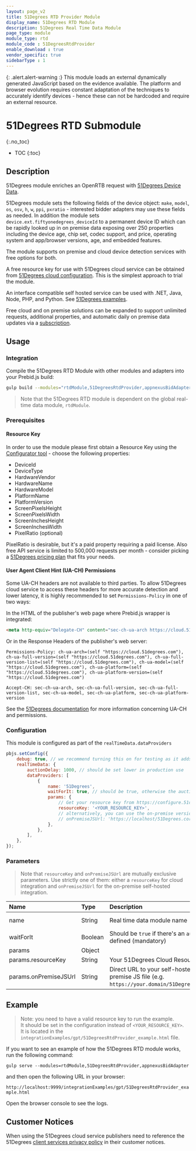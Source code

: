 ```yaml
---
layout: page_v2
title: 51Degrees RTD Provider Module
display_name: 51Degrees RTD Module
description: 51Degrees Real Time Data Module
page_type: module
module_type: rtd
module_code : 51DegreesRtdProvider
enable_download : true
vendor_specific: true
sidebarType : 1
---
```


{: .alert.alert-warning :}
This module loads an external dynamically generated JavaScript based on the evidence available. The platform and browser evolution requires constant adaptation of the techniques to accurately identify devices - hence these can not be hardcoded and require an external resource.

# 51Degrees RTD Submodule

{:.no_toc}

* TOC
{:toc}

## Description

51Degrees module enriches an OpenRTB request with [51Degrees Device Data](https://51degrees.com/documentation/index.html).

51Degrees module sets the following fields of the device object: `make`, `model`, `os`, `osv`, `h`, `w`, `ppi`, `pxratio` - interested bidder adapters may use these fields as needed. In addition the module sets `device.ext.fiftyonedegrees_deviceId` to a permanent device ID which can be rapidly looked up in on premise data exposing over 250 properties including the device age, chip set, codec support, and price, operating system and app/browser versions, age, and embedded features.

The module supports on premise and cloud device detection services with free options for both. 

A free resource key for use with 51Degrees cloud service can be obtained from [51Degrees cloud configuration](https://configure.51degrees.com/tWrhNfY6).  This is the simplest approach to trial the module.

An interface compatible self hosted service can be used with .NET, Java, Node, PHP, and Python.  See [51Degrees examples](https://51degrees.com/documentation/_examples__device_detection__getting_started__web__on_premise.html).

Free cloud and on premise solutions can be expanded to support unlimited requests, additional properties, and automatic daily on premise data updates via a [subscription](https://51degrees.com/pricing).

## Usage

### Integration

Compile the 51Degrees RTD Module with other modules and adapters into your Prebid.js build:

```bash
gulp build --modules="rtdModule,51DegreesRtdProvider,appnexusBidAdapter,..."  
```

> Note that the 51Degrees RTD module is dependent on the global real-time data module, `rtdModule`.

### Prerequisites

#### Resource Key

In order to use the module please first obtain a Resource Key using the [Configurator tool](https://configure.51degrees.com/tWrhNfY6) - choose the following properties:

* DeviceId
* DeviceType
* HardwareVendor
* HardwareName
* HardwareModel
* PlatformName 
* PlatformVersion
* ScreenPixelsHeight
* ScreenPixelsWidth
* ScreenInchesHeight
* ScreenInchesWidth
* PixelRatio (optional)

PixelRatio is desirable, but it's a paid property requiring a paid license.  Also free API service is limited to 500,000 requests per month - consider picking a [51Degrees pricing plan](https://51degrees.com/pricing) that fits your needs. 

#### User Agent Client Hint (UA-CH) Permissions

Some UA-CH headers are not available to third parties. To allow 51Degrees cloud service to access these headers for more accurate detection and lower latency, it is highly recommended to set `Permissions-Policy` in one of two ways:

In the HTML of the publisher's web page where Prebid.js wrapper is integrated:

```html
<meta http-equiv="Delegate-CH" content="sec-ch-ua-arch https://cloud.51degrees.com; sec-ch-ua-full-version https://cloud.51degrees.com; sec-ch-ua-full-version-list https://cloud.51degrees.com; sec-ch-ua-model https://cloud.51degrees.com; sec-ch-ua-platform https://cloud.51degrees.com; sec-ch-ua-platform-version https://cloud.51degrees.com"/>
```

Or in the Response Headers of the publisher's web server:

```http
Permissions-Policy: ch-ua-arch=(self "https://cloud.51degrees.com"), ch-ua-full-version=(self "https://cloud.51degrees.com"), ch-ua-full-version-list=(self "https://cloud.51degrees.com"), ch-ua-model=(self "https://cloud.51degrees.com"), ch-ua-platform=(self "https://cloud.51degrees.com"), ch-ua-platform-version=(self "https://cloud.51degrees.com")

Accept-CH: sec-ch-ua-arch, sec-ch-ua-full-version, sec-ch-ua-full-version-list, sec-ch-ua-model, sec-ch-ua-platform, sec-ch-ua-platform-version
```

See the [51Degrees documentation](https://51degrees.com/documentation/_device_detection__features__u_a_c_h__overview.html) for more information concerning UA-CH and permissions.

### Configuration

This module is configured as part of the `realTimeData.dataProviders`

```javascript
pbjs.setConfig({
    debug: true, // we recommend turning this on for testing as it adds more logging
    realTimeData: {
        auctionDelay: 1000, // should be set lower in production use
        dataProviders: [
            {
                name: '51Degrees',
                waitForIt: true, // should be true, otherwise the auctionDelay will be ignored
                params: {
                    // Get your resource key from https://configure.51degrees.com/tWrhNfY6 to connect to cloud.51degrees.com
                    resourceKey: '<YOUR_RESOURCE_KEY>',
                    // alternatively, you can use the on-premise version of the 51Degrees service and connect to your chosen end point
                    // onPremiseJSUrl: 'https://localhost/51Degrees.core.js'
                },
            },
        ],
    },
});
```

### Parameters 

> Note that `resourceKey` and `onPremiseJSUrl` are mutually exclusive parameters.  Use strictly one of them: either a `resourceKey` for cloud integration and `onPremiseJSUrl` for the on-premise self-hosted integration. 

| Name                  | Type    | Description                                                                                      | Default            |
|:----------------------|:--------|:-------------------------------------------------------------------------------------------------|:-------------------|
| name                  | String  | Real time data module name                                                                       | Always '51Degrees' |
| waitForIt             | Boolean | Should be `true` if there's an `auctionDelay` defined (mandatory)                                | `false`            |
| params                | Object  |                                                                                                  |                    |
| params.resourceKey    | String  | Your 51Degrees Cloud Resource Key                                                                |                    |
| params.onPremiseJSUrl | String  | Direct URL to your self-hosted on-premise JS file (e.g. `https://your.domain/51Degrees.core.js`) |                    |

## Example 

> Note: you need to have a valid resource key to run the example.\
> It should be set in the configuration instead of `<YOUR_RESOURCE_KEY>`.\
> It is located in the `integrationExamples/gpt/51DegreesRtdProvider_example.html` file.

If you want to see an example of how the 51Degrees RTD module works,\
run the following command:

`gulp serve --modules=rtdModule,51DegreesRtdProvider,appnexusBidAdapter`

and then open the following URL in your browser:

`http://localhost:9999/integrationExamples/gpt/51DegreesRtdProvider_example.html`

Open the browser console to see the logs.

## Customer Notices

When using the 51Degrees cloud service publishers need to reference the 51Degrees [client services privacy policy](https://51degrees.com/terms/client-services-privacy-policy) in their customer notices.
